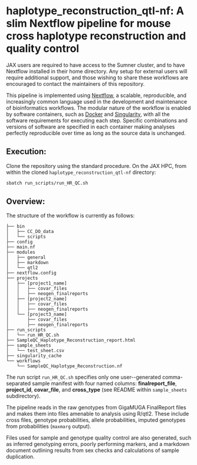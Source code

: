 # haplotype_reconstruction_qtl-nf: A slim Nextflow pipeline for mouse cross haplotype reconstruction and quality control

JAX users are required to have access to the Sumner cluster, and to have Nextflow installed in their home directory. Any setup for external users will require additional support, and those wishing to share these workflows are encouraged to contact the maintainers of this repository.

This pipeline is implemented using [Nextflow](https://www.nextflow.io/), a scalable, reproducible, and increasingly common language used in the development and maintenance of bioinformatics workflows. The modular nature of the workflow is enabled by software containers, such as [Docker](https://www.docker.com/) and [Singularity](https://sylabs.io/singularity), with all the software requirements for executing each step. Specific combinations and versions of software are specified in each container making analyses perfectly reproducible over time as long as the source data is unchanged.

## Execution:

Clone the repository using the standard procedure. On the JAX HPC, from within the cloned `haplotype_reconstruction_qtl-nf` directory:

``` bash
sbatch run_scripts/run_HR_QC.sh
```

## Overview:

The structure of the workflow is currently as follows:

```         
├── bin
│   ├── CC_DO_data
│   └── scripts
├── config
├── main.nf
├── modules
│   ├── general
│   ├── markdown
│   └── qtl2
├── nextflow.config
├── projects
│   ├── [project1_name]
│   │   ├── covar_files
│   │   ├── neogen_finalreports
│   ├── [project2_name]
│   │   ├── covar_files
│   │   ├── neogen_finalreports
│   └── [project3_name]
│       ├── covar_files
│       ├── neogen_finalreports
├── run_scripts
│   └── run_HR_QC.sh
├── SampleQC_Haplotype_Reconstruction_report.html
├── sample_sheets
│   └── test_sheet.csv
├── singularity_cache
└── workflows
    └── SampleQC_Haplotype_Reconstruction.nf
```

The run script `run_HR_QC.sh` specifies only one user--generated comma-separated sample manifest with four named columns: **finalreport_file**, **project_id**, **covar_file**, and **cross_type** (see README within `sample_sheets` subdirectory).

The pipeline reads in the raw genotypes from GigaMUGA FinalReport files and makes them into files amenable to analysis using R/qtl2. These include cross files, genotype probabilities, allele probabilities, imputed genotypes from probabilities (`maxmarg` output).

Files used for sample and genotype quality control are also generated, such as inferred genotyping errors, poorly performing markers, and a markdown document outlining results from sex checks and calculations of sample duplication.
